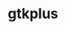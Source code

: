 ---
title: "gtkplus"
layout: cache
categories: [package, develop]
meta: {"compilers": ["gcc@=11.4.0"], "num_specs": 14, "num_specs_by_stack": {"e4s": 14, "root": 14}, "oss": ["ubuntu22.04"], "platforms": ["linux"], "stacks": ["e4s", "root"], "targets": ["x86_64_v3"], "versions": ["3.24.29"]}
spec_details: [{"compiler": "gcc@=11.4.0", "hash": "xveq3bxw5csvqxwq4i7mzfaopsq6gdjv", "os": "ubuntu22.04", "platform": "linux", "size": "-", "stacks": ["e4s", "root"], "tarball": "https://binaries.spack.io/develop/build_cache/linux-ubuntu22.04-x86_64_v3/gcc-11.4.0/gtkplus-3.24.29/linux-ubuntu22.04-x86_64_v3-gcc-11.4.0-gtkplus-3.24.29-xveq3bxw5csvqxwq4i7mzfaopsq6gdjv.spack", "target": "x86_64_v3", "variants": ["build_system=autotools", "~cups"], "versions": ["3.24.29"]}, {"compiler": "gcc@=11.4.0", "hash": "lw45mfsov66lshrvhhymvbzne3lrtt6v", "os": "ubuntu22.04", "platform": "linux", "size": "-", "stacks": ["e4s", "root"], "tarball": "https://binaries.spack.io/develop/build_cache/linux-ubuntu22.04-x86_64_v3/gcc-11.4.0/gtkplus-3.24.29/linux-ubuntu22.04-x86_64_v3-gcc-11.4.0-gtkplus-3.24.29-lw45mfsov66lshrvhhymvbzne3lrtt6v.spack", "target": "x86_64_v3", "variants": ["build_system=autotools", "~cups"], "versions": ["3.24.29"]}, {"compiler": "gcc@=11.4.0", "hash": "4pcemshvzlj6jyolalsalb2jygt2t3i6", "os": "ubuntu22.04", "platform": "linux", "size": "-", "stacks": ["e4s", "root"], "tarball": "https://binaries.spack.io/develop/build_cache/linux-ubuntu22.04-x86_64_v3/gcc-11.4.0/gtkplus-3.24.29/linux-ubuntu22.04-x86_64_v3-gcc-11.4.0-gtkplus-3.24.29-4pcemshvzlj6jyolalsalb2jygt2t3i6.spack", "target": "x86_64_v3", "variants": ["build_system=autotools", "~cups"], "versions": ["3.24.29"]}, {"compiler": "gcc@=11.4.0", "hash": "mmruisphrbsh7sjcss7hmqf2mv3jkswa", "os": "ubuntu22.04", "platform": "linux", "size": "-", "stacks": ["e4s", "root"], "tarball": "https://binaries.spack.io/develop/build_cache/linux-ubuntu22.04-x86_64_v3/gcc-11.4.0/gtkplus-3.24.29/linux-ubuntu22.04-x86_64_v3-gcc-11.4.0-gtkplus-3.24.29-mmruisphrbsh7sjcss7hmqf2mv3jkswa.spack", "target": "x86_64_v3", "variants": ["build_system=autotools", "~cups"], "versions": ["3.24.29"]}, {"compiler": "gcc@=11.4.0", "hash": "jus3zjffv5gtrhzypusadtc3dxvxarzy", "os": "ubuntu22.04", "platform": "linux", "size": "-", "stacks": ["e4s", "root"], "tarball": "https://binaries.spack.io/develop/build_cache/linux-ubuntu22.04-x86_64_v3/gcc-11.4.0/gtkplus-3.24.29/linux-ubuntu22.04-x86_64_v3-gcc-11.4.0-gtkplus-3.24.29-jus3zjffv5gtrhzypusadtc3dxvxarzy.spack", "target": "x86_64_v3", "variants": ["build_system=autotools", "~cups"], "versions": ["3.24.29"]}, {"compiler": "gcc@=11.4.0", "hash": "cuix4nig4vhlduaqzld3xqxtie23aawi", "os": "ubuntu22.04", "platform": "linux", "size": "-", "stacks": ["e4s", "root"], "tarball": "https://binaries.spack.io/develop/build_cache/linux-ubuntu22.04-x86_64_v3/gcc-11.4.0/gtkplus-3.24.29/linux-ubuntu22.04-x86_64_v3-gcc-11.4.0-gtkplus-3.24.29-cuix4nig4vhlduaqzld3xqxtie23aawi.spack", "target": "x86_64_v3", "variants": ["build_system=autotools", "~cups"], "versions": ["3.24.29"]}, {"compiler": "gcc@=11.4.0", "hash": "k456oickk3a7n74ggzzroyha6obkf7ik", "os": "ubuntu22.04", "platform": "linux", "size": "-", "stacks": ["e4s", "root"], "tarball": "https://binaries.spack.io/develop/build_cache/linux-ubuntu22.04-x86_64_v3/gcc-11.4.0/gtkplus-3.24.29/linux-ubuntu22.04-x86_64_v3-gcc-11.4.0-gtkplus-3.24.29-k456oickk3a7n74ggzzroyha6obkf7ik.spack", "target": "x86_64_v3", "variants": ["build_system=autotools", "~cups"], "versions": ["3.24.29"]}, {"compiler": "gcc@=11.4.0", "hash": "jorzvp37ivnzstabi3dbtwykghmdwnpy", "os": "ubuntu22.04", "platform": "linux", "size": "-", "stacks": ["e4s", "root"], "tarball": "https://binaries.spack.io/develop/build_cache/linux-ubuntu22.04-x86_64_v3/gcc-11.4.0/gtkplus-3.24.29/linux-ubuntu22.04-x86_64_v3-gcc-11.4.0-gtkplus-3.24.29-jorzvp37ivnzstabi3dbtwykghmdwnpy.spack", "target": "x86_64_v3", "variants": ["build_system=autotools", "~cups"], "versions": ["3.24.29"]}, {"compiler": "gcc@=11.4.0", "hash": "ytem3c2i3c4dfims4h4fe2rpiyg3jje2", "os": "ubuntu22.04", "platform": "linux", "size": "-", "stacks": ["e4s", "root"], "tarball": "https://binaries.spack.io/develop/build_cache/linux-ubuntu22.04-x86_64_v3/gcc-11.4.0/gtkplus-3.24.29/linux-ubuntu22.04-x86_64_v3-gcc-11.4.0-gtkplus-3.24.29-ytem3c2i3c4dfims4h4fe2rpiyg3jje2.spack", "target": "x86_64_v3", "variants": ["build_system=autotools", "~cups"], "versions": ["3.24.29"]}, {"compiler": "gcc@=11.4.0", "hash": "bjpmuoyy4xfzoxp4j4cxc7dc7rxqw53t", "os": "ubuntu22.04", "platform": "linux", "size": "-", "stacks": ["e4s", "root"], "tarball": "https://binaries.spack.io/develop/build_cache/linux-ubuntu22.04-x86_64_v3/gcc-11.4.0/gtkplus-3.24.29/linux-ubuntu22.04-x86_64_v3-gcc-11.4.0-gtkplus-3.24.29-bjpmuoyy4xfzoxp4j4cxc7dc7rxqw53t.spack", "target": "x86_64_v3", "variants": ["build_system=autotools", "~cups"], "versions": ["3.24.29"]}, {"compiler": "gcc@=11.4.0", "hash": "zxziemnsx5qczmkovjwpprcxe2jodgcv", "os": "ubuntu22.04", "platform": "linux", "size": "-", "stacks": ["e4s", "root"], "tarball": "https://binaries.spack.io/develop/build_cache/linux-ubuntu22.04-x86_64_v3/gcc-11.4.0/gtkplus-3.24.29/linux-ubuntu22.04-x86_64_v3-gcc-11.4.0-gtkplus-3.24.29-zxziemnsx5qczmkovjwpprcxe2jodgcv.spack", "target": "x86_64_v3", "variants": ["build_system=autotools", "~cups"], "versions": ["3.24.29"]}, {"compiler": "gcc@=11.4.0", "hash": "m6razoeap3usbadqut45ue44z6shwj4y", "os": "ubuntu22.04", "platform": "linux", "size": "-", "stacks": ["e4s", "root"], "tarball": "https://binaries.spack.io/develop/build_cache/linux-ubuntu22.04-x86_64_v3/gcc-11.4.0/gtkplus-3.24.29/linux-ubuntu22.04-x86_64_v3-gcc-11.4.0-gtkplus-3.24.29-m6razoeap3usbadqut45ue44z6shwj4y.spack", "target": "x86_64_v3", "variants": ["build_system=autotools", "~cups"], "versions": ["3.24.29"]}, {"compiler": "gcc@=11.4.0", "hash": "kzsnmpefprmwpqtwcwq6abirgjtmgwqy", "os": "ubuntu22.04", "platform": "linux", "size": "-", "stacks": ["e4s", "root"], "tarball": "https://binaries.spack.io/develop/build_cache/linux-ubuntu22.04-x86_64_v3/gcc-11.4.0/gtkplus-3.24.29/linux-ubuntu22.04-x86_64_v3-gcc-11.4.0-gtkplus-3.24.29-kzsnmpefprmwpqtwcwq6abirgjtmgwqy.spack", "target": "x86_64_v3", "variants": ["build_system=autotools", "~cups"], "versions": ["3.24.29"]}, {"compiler": "gcc@=11.4.0", "hash": "4gt4dz7e3jnyyt32hfpbjvbi5z73knql", "os": "ubuntu22.04", "platform": "linux", "size": "-", "stacks": ["e4s", "root"], "tarball": "https://binaries.spack.io/develop/build_cache/linux-ubuntu22.04-x86_64_v3/gcc-11.4.0/gtkplus-3.24.29/linux-ubuntu22.04-x86_64_v3-gcc-11.4.0-gtkplus-3.24.29-4gt4dz7e3jnyyt32hfpbjvbi5z73knql.spack", "target": "x86_64_v3", "variants": ["build_system=autotools", "~cups"], "versions": ["3.24.29"]}]
---